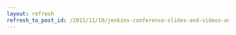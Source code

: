 ```yaml
---
layout: refresh
refresh_to_post_id: /2011/11/10/jenkins-conference-slides-and-videos-online
---
```

